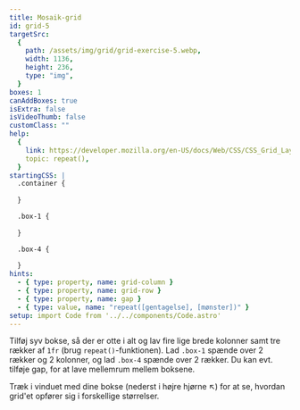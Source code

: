 ```yaml
---
title: Mosaik-grid
id: grid-5
targetSrc:
  {
    path: /assets/img/grid/grid-exercise-5.webp,
    width: 1136,
    height: 236,
    type: "img",
  }
boxes: 1
canAddBoxes: true
isExtra: false
isVideoThumb: false
customClass: ""
help:
  {
    link: https://developer.mozilla.org/en-US/docs/Web/CSS/CSS_Grid_Layout/Basic_Concepts_of_Grid_Layout#track_listings_with_repeat_notation,
    topic: repeat(),
  }
startingCSS: |
  .container {
    
  }

  .box-1 {
    
  }

  .box-4 {
    
  }
hints:
  - { type: property, name: grid-column }
  - { type: property, name: grid-row }
  - { type: property, name: gap }
  - { type: value, name: "repeat([gentagelse], [mønster])" }
setup: import Code from '../../components/Code.astro'
---
```


Tilføj syv bokse, så der er otte i alt og lav fire lige brede kolonner samt tre rækker af <Code>1fr</Code> (brug <Code type="none">repeat()</Code>-funktionen). Lad <Code type="selector">.box-1</Code> spænde over 2 rækker og 2 kolonner, og lad <Code type="selector">.box-4</Code> spænde over 2 rækker. Du kan evt. tilføje gap, for at lave mellemrum mellem boksene.

Træk i vinduet med dine bokse (nederst i højre hjørne <span class="resize">↖</span>) for at se, hvordan grid'et opfører sig i forskellige størrelser.
